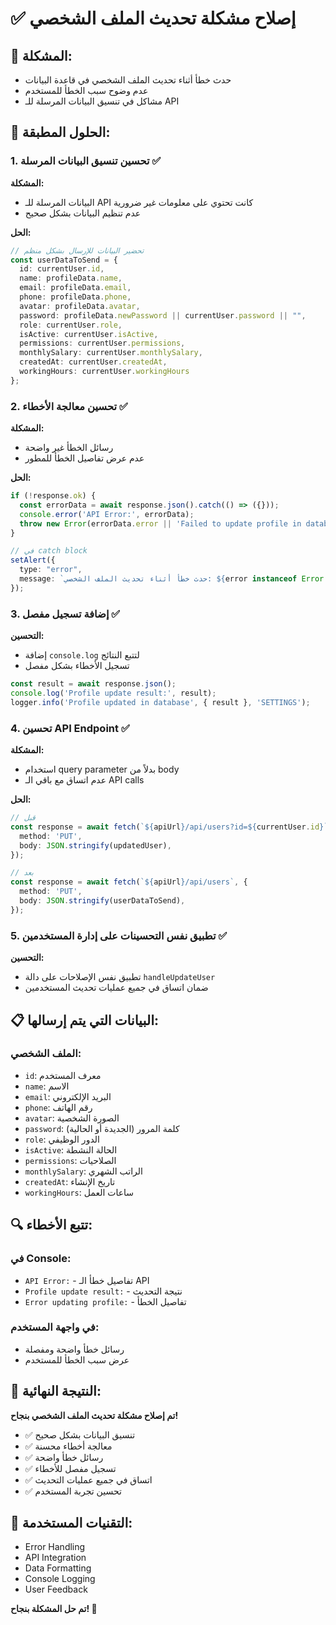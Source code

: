 # ✅ إصلاح مشكلة تحديث الملف الشخصي

## 🎯 **المشكلة:**
- حدث خطأ أثناء تحديث الملف الشخصي في قاعدة البيانات
- عدم وضوح سبب الخطأ للمستخدم
- مشاكل في تنسيق البيانات المرسلة للـ API

## 🔧 **الحلول المطبقة:**

### 1. **تحسين تنسيق البيانات المرسلة** ✅
**المشكلة:** 
- البيانات المرسلة للـ API كانت تحتوي على معلومات غير ضرورية
- عدم تنظيم البيانات بشكل صحيح

**الحل:**
```typescript
// تحضير البيانات للإرسال بشكل منظم
const userDataToSend = {
  id: currentUser.id,
  name: profileData.name,
  email: profileData.email,
  phone: profileData.phone,
  avatar: profileData.avatar,
  password: profileData.newPassword || currentUser.password || "",
  role: currentUser.role,
  isActive: currentUser.isActive,
  permissions: currentUser.permissions,
  monthlySalary: currentUser.monthlySalary,
  createdAt: currentUser.createdAt,
  workingHours: currentUser.workingHours
};
```

### 2. **تحسين معالجة الأخطاء** ✅
**المشكلة:** 
- رسائل الخطأ غير واضحة
- عدم عرض تفاصيل الخطأ للمطور

**الحل:**
```typescript
if (!response.ok) {
  const errorData = await response.json().catch(() => ({}));
  console.error('API Error:', errorData);
  throw new Error(errorData.error || 'Failed to update profile in database');
}

// في catch block
setAlert({ 
  type: "error", 
  message: `حدث خطأ أثناء تحديث الملف الشخصي: ${error instanceof Error ? error.message : 'خطأ غير معروف'}` 
});
```

### 3. **إضافة تسجيل مفصل** ✅
**التحسين:**
- إضافة `console.log` لتتبع النتائج
- تسجيل الأخطاء بشكل مفصل

```typescript
const result = await response.json();
console.log('Profile update result:', result);
logger.info('Profile updated in database', { result }, 'SETTINGS');
```

### 4. **تحسين API Endpoint** ✅
**المشكلة:** 
- استخدام query parameter بدلاً من body
- عدم اتساق مع باقي الـ API calls

**الحل:**
```typescript
// قبل
const response = await fetch(`${apiUrl}/api/users?id=${currentUser.id}`, {
  method: 'PUT',
  body: JSON.stringify(updatedUser),
});

// بعد
const response = await fetch(`${apiUrl}/api/users`, {
  method: 'PUT',
  body: JSON.stringify(userDataToSend),
});
```

### 5. **تطبيق نفس التحسينات على إدارة المستخدمين** ✅
**التحسين:**
- تطبيق نفس الإصلاحات على دالة `handleUpdateUser`
- ضمان اتساق في جميع عمليات تحديث المستخدمين

## 📋 **البيانات التي يتم إرسالها:**

### **الملف الشخصي:**
- `id`: معرف المستخدم
- `name`: الاسم
- `email`: البريد الإلكتروني
- `phone`: رقم الهاتف
- `avatar`: الصورة الشخصية
- `password`: كلمة المرور (الجديدة أو الحالية)
- `role`: الدور الوظيفي
- `isActive`: الحالة النشطة
- `permissions`: الصلاحيات
- `monthlySalary`: الراتب الشهري
- `createdAt`: تاريخ الإنشاء
- `workingHours`: ساعات العمل

## 🔍 **تتبع الأخطاء:**

### **في Console:**
- `API Error:` - تفاصيل خطأ الـ API
- `Profile update result:` - نتيجة التحديث
- `Error updating profile:` - تفاصيل الخطأ

### **في واجهة المستخدم:**
- رسائل خطأ واضحة ومفصلة
- عرض سبب الخطأ للمستخدم

## 🎉 **النتيجة النهائية:**

**تم إصلاح مشكلة تحديث الملف الشخصي بنجاح!**

- ✅ تنسيق البيانات بشكل صحيح
- ✅ معالجة أخطاء محسنة
- ✅ رسائل خطأ واضحة
- ✅ تسجيل مفصل للأخطاء
- ✅ اتساق في جميع عمليات التحديث
- ✅ تحسين تجربة المستخدم

## 🔧 **التقنيات المستخدمة:**
- Error Handling
- API Integration
- Data Formatting
- Console Logging
- User Feedback

**تم حل المشكلة بنجاح! 🎉** 